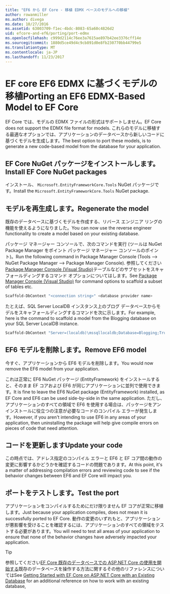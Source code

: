 ```yaml
---
title: "EF6 から EF Core - 移植 EDMX ベースのモデルへの移植"
author: rowanmiller
ms.author: divega
ms.date: 10/27/2016
ms.assetid: 63003709-f1ec-4bdc-8083-65a60c4826d2
uid: efcore-and-ef6/porting/port-edmx
ms.openlocfilehash: c999d2114c76ee3a7615ae897b42ee3376cff14e
ms.sourcegitcommit: 1880d5ce49d4c9cb891d0e8fb230770bb44799e5
ms.translationtype: MT
ms.contentlocale: ja-JP
ms.lasthandoff: 11/23/2017
---
```

# <a name="porting-an-ef6-edmx-based-model-to-ef-core"></a><span data-ttu-id="f3e91-102">EF core EF6 EDMX に基づくモデルの移植</span><span class="sxs-lookup"><span data-stu-id="f3e91-102">Porting an EF6 EDMX-Based Model to EF Core</span></span>

<span data-ttu-id="f3e91-103">EF Core では、モデルの EDMX ファイルの形式はサポートしません。</span><span class="sxs-lookup"><span data-stu-id="f3e91-103">EF Core does not support the EDMX file format for models.</span></span> <span data-ttu-id="f3e91-104">これらのモデルに移植する最適なオプションでは、アプリケーションのデータベースから新しいコードに基づくモデルを生成します。</span><span class="sxs-lookup"><span data-stu-id="f3e91-104">The best option to port these models, is to generate a new code-based model from the database for your application.</span></span>

## <a name="install-ef-core-nuget-packages"></a><span data-ttu-id="f3e91-105">EF Core NuGet パッケージをインストールします。</span><span class="sxs-lookup"><span data-stu-id="f3e91-105">Install EF Core NuGet packages</span></span>

<span data-ttu-id="f3e91-106">インストール、 `Microsoft.EntityFrameworkCore.Tools` NuGet パッケージです。</span><span class="sxs-lookup"><span data-stu-id="f3e91-106">Install the `Microsoft.EntityFrameworkCore.Tools` NuGet package.</span></span>

## <a name="regenerate-the-model"></a><span data-ttu-id="f3e91-107">モデルを再生成します。</span><span class="sxs-lookup"><span data-stu-id="f3e91-107">Regenerate the model</span></span>

<span data-ttu-id="f3e91-108">既存のデータベースに基づくモデルを作成する、リバース エンジニア リングの機能を使えるようになりました。</span><span class="sxs-lookup"><span data-stu-id="f3e91-108">You can now use the reverse engineer functionality to create a model based on your existing database.</span></span>

<span data-ttu-id="f3e91-109">パッケージ マネージャー コンソールで、次のコマンドを実行 (ツールは NuGet Package Manager をポイント パッケージ マネージャー コンソールのポイント)。</span><span class="sxs-lookup"><span data-stu-id="f3e91-109">Run the following command in Package Manager Console (Tools –> NuGet Package Manager –> Package Manager Console).</span></span> <span data-ttu-id="f3e91-110">参照してください[Package Manager Console (Visual Studio)](../../core/miscellaneous/cli/powershell.md)テーブルなどのサブセットをスキャフォールディングするコマンド オプションについてはします。</span><span class="sxs-lookup"><span data-stu-id="f3e91-110">See [Package Manager Console (Visual Studio)](../../core/miscellaneous/cli/powershell.md) for command options to scaffold a subset of tables etc.</span></span>

``` powershell
Scaffold-DbContext "<connection string>" <database provider name>
```

<span data-ttu-id="f3e91-111">たとえば、SQL Server LocalDB インスタンス上のブログ データベースからモデルをスキャフォールディングするコマンドを次に示します。</span><span class="sxs-lookup"><span data-stu-id="f3e91-111">For example, here is the command to scaffold a model from the Blogging database on your SQL Server LocalDB instance.</span></span>

``` powershell
Scaffold-DbContext "Server=(localdb)\mssqllocaldb;Database=Blogging;Trusted_Connection=True;" Microsoft.EntityFrameworkCore.SqlServer
```

## <a name="remove-ef6-model"></a><span data-ttu-id="f3e91-112">EF6 モデルを削除します。</span><span class="sxs-lookup"><span data-stu-id="f3e91-112">Remove EF6 model</span></span>

<span data-ttu-id="f3e91-113">今すぐ、アプリケーションから EF6 モデルを削除します。</span><span class="sxs-lookup"><span data-stu-id="f3e91-113">You would now remove the EF6 model from your application.</span></span>

<span data-ttu-id="f3e91-114">これは正常に EF6 NuGet パッケージ (EntityFramework) をインストールすると、そのまま EF コアおよび EF6 が同じアプリケーションに並列で使用できます。</span><span class="sxs-lookup"><span data-stu-id="f3e91-114">It is fine to leave the EF6 NuGet package (EntityFramework) installed, as EF Core and EF6 can be used side-by-side in the same application.</span></span> <span data-ttu-id="f3e91-115">ただし、アプリケーションのすべての領域で EF6 を使用する場合は、パッケージをアンインストールに役立つの注意が必要なコードのコンパイル エラーが発生します。</span><span class="sxs-lookup"><span data-stu-id="f3e91-115">However, if you aren't intending to use EF6 in any areas of your application, then uninstalling the package will help give compile errors on pieces of code that need attention.</span></span>

## <a name="update-your-code"></a><span data-ttu-id="f3e91-116">コードを更新します</span><span class="sxs-lookup"><span data-stu-id="f3e91-116">Update your code</span></span>

<span data-ttu-id="f3e91-117">この時点では、アドレス指定のコンパイル エラーと EF6 と EF コア間の動作の変更に影響するかどうかを確認するコードの問題であります。</span><span class="sxs-lookup"><span data-stu-id="f3e91-117">At this point, it's a matter of addressing compilation errors and reviewing code to see if the behavior changes between EF6 and EF Core will impact you.</span></span>

## <a name="test-the-port"></a><span data-ttu-id="f3e91-118">ポートをテストします。</span><span class="sxs-lookup"><span data-stu-id="f3e91-118">Test the port</span></span>

<span data-ttu-id="f3e91-119">アプリケーションをコンパイルするためにだけ限りません EF コアが正常に移植します。</span><span class="sxs-lookup"><span data-stu-id="f3e91-119">Just because your application compiles, does not mean it is successfully ported to EF Core.</span></span> <span data-ttu-id="f3e91-120">動作の変更のいずれもと、アプリケーションが悪影響を受けることを確認するには、アプリケーションのすべての領域をテストする必要があります。</span><span class="sxs-lookup"><span data-stu-id="f3e91-120">You will need to test all areas of your application to ensure that none of the behavior changes have adversely impacted your application.</span></span>

> [!TIP]
> <span data-ttu-id="f3e91-121">参照してください[EF Core 既存のデータベースでの ASP.NET Core の使用を開始する](xref:core/get-started/aspnetcore/existing-db)既存のデータベースを操作する方法に関するその他のリファレンスについては</span><span class="sxs-lookup"><span data-stu-id="f3e91-121">See [Getting Started with EF Core on ASP.NET Core with an Existing Database](xref:core/get-started/aspnetcore/existing-db) for an additional reference on how to work with an existing database,</span></span> 

